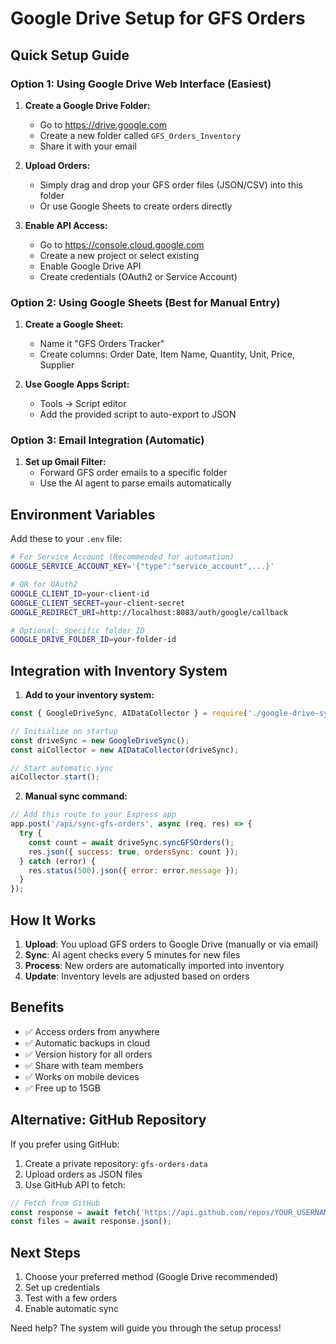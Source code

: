 # Google Drive Setup for GFS Orders

## Quick Setup Guide

### Option 1: Using Google Drive Web Interface (Easiest)

1. **Create a Google Drive Folder:**
   - Go to https://drive.google.com
   - Create a new folder called `GFS_Orders_Inventory`
   - Share it with your email

2. **Upload Orders:**
   - Simply drag and drop your GFS order files (JSON/CSV) into this folder
   - Or use Google Sheets to create orders directly

3. **Enable API Access:**
   - Go to https://console.cloud.google.com
   - Create a new project or select existing
   - Enable Google Drive API
   - Create credentials (OAuth2 or Service Account)

### Option 2: Using Google Sheets (Best for Manual Entry)

1. **Create a Google Sheet:**
   - Name it "GFS Orders Tracker"
   - Create columns: Order Date, Item Name, Quantity, Unit, Price, Supplier

2. **Use Google Apps Script:**
   - Tools → Script editor
   - Add the provided script to auto-export to JSON

### Option 3: Email Integration (Automatic)

1. **Set up Gmail Filter:**
   - Forward GFS order emails to a specific folder
   - Use the AI agent to parse emails automatically

## Environment Variables

Add these to your `.env` file:

```bash
# For Service Account (Recommended for automation)
GOOGLE_SERVICE_ACCOUNT_KEY='{"type":"service_account",...}'

# OR for OAuth2
GOOGLE_CLIENT_ID=your-client-id
GOOGLE_CLIENT_SECRET=your-client-secret
GOOGLE_REDIRECT_URI=http://localhost:8083/auth/google/callback

# Optional: Specific folder ID
GOOGLE_DRIVE_FOLDER_ID=your-folder-id
```

## Integration with Inventory System

1. **Add to your inventory system:**
```javascript
const { GoogleDriveSync, AIDataCollector } = require('./google-drive-sync');

// Initialize on startup
const driveSync = new GoogleDriveSync();
const aiCollector = new AIDataCollector(driveSync);

// Start automatic sync
aiCollector.start();
```

2. **Manual sync command:**
```javascript
// Add this route to your Express app
app.post('/api/sync-gfs-orders', async (req, res) => {
  try {
    const count = await driveSync.syncGFSOrders();
    res.json({ success: true, ordersSync: count });
  } catch (error) {
    res.status(500).json({ error: error.message });
  }
});
```

## How It Works

1. **Upload**: You upload GFS orders to Google Drive (manually or via email)
2. **Sync**: AI agent checks every 5 minutes for new files
3. **Process**: New orders are automatically imported into inventory
4. **Update**: Inventory levels are adjusted based on orders

## Benefits

- ✅ Access orders from anywhere
- ✅ Automatic backups in cloud
- ✅ Version history for all orders
- ✅ Share with team members
- ✅ Works on mobile devices
- ✅ Free up to 15GB

## Alternative: GitHub Repository

If you prefer using GitHub:

1. Create a private repository: `gfs-orders-data`
2. Upload orders as JSON files
3. Use GitHub API to fetch:

```javascript
// Fetch from GitHub
const response = await fetch('https://api.github.com/repos/YOUR_USERNAME/gfs-orders-data/contents/orders');
const files = await response.json();
```

## Next Steps

1. Choose your preferred method (Google Drive recommended)
2. Set up credentials
3. Test with a few orders
4. Enable automatic sync

Need help? The system will guide you through the setup process!